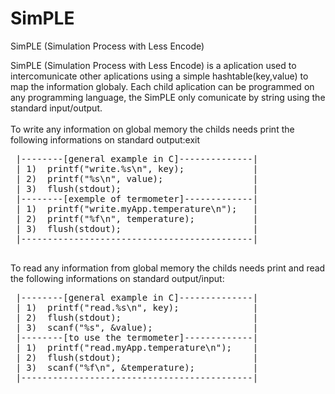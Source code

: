 # SimPLE
SimPLE (Simulation Process with Less Encode)

 SimPLE (Simulation Process with Less Encode) is a aplication used to 
 intercomunicate other aplications using a simple hashtable(key,value) 
 to map the information globaly. 
 Each child aplication can be programmed on any programming language, 
 the SimPLE only comunicate by string using the standard input/output.
 <br><br>
 To write any information on global memory the childs needs print the 
 following informations on standard output:exit
 
 <pre>
 |--------[general example in C]--------------|
 | 1)  printf("write.%s\n", key);             |
 | 2)  printf("%s\n", value);                 |
 | 3)  flush(stdout);                         |
 |--------[exemple of termometer]-------------|
 | 1)  printf("write.myApp.temperature\n");   |
 | 2)  printf("%f\n", temperature);           |
 | 3)  flush(stdout);                         |
 |--------------------------------------------|
 </pre>
 To read any information from global memory the childs needs print and 
 read the following informations on standard output/input:
 <pre>
 |--------[general example in C]--------------|
 | 1)  printf("read.%s\n", key);              |
 | 2)  flush(stdout);                         |
 | 3)  scanf("%s", &value);                   |
 |--------[to use the termometer]-------------|
 | 1)  printf("read.myApp.temperature\n");    |
 | 2)  flush(stdout);                         |
 | 3)  scanf("%f\n", &temperature);           |
 |--------------------------------------------|
 </pre>
